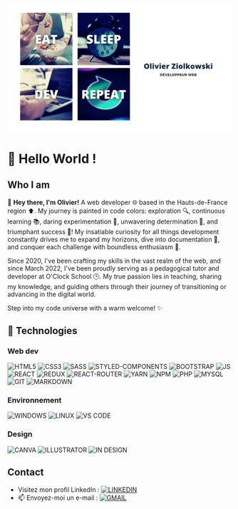 ![COVER](https://github.com/OlivierZiolkowski/OlivierZiolkowski/blob/main/img/Olivier%20Ziolkowski.png)

# 👋 Hello World !

##  Who I am
🚀 **Hey there, I'm Olivier!** A web developer 🌐 based in the Hauts-de-France region ⬆. My journey is painted in code colors: exploration 🔍, continuous learning 📚, daring experimentation 🧪, unwavering determination 🔄, and triumphant success 💪! My insatiable curiosity for all things development constantly drives me to expand my horizons, dive into documentation 📖, and conquer each challenge with boundless enthusiasm 🌟.

Since 2020, I've been crafting my skills in the vast realm of the web, and since March 2022, I've been proudly serving as a pedagogical tutor and developer at O'Clock School 🕒. My true passion lies in teaching, sharing my knowledge, and guiding others through their journey of transitioning or advancing in the digital world.

Step into my code universe with a warm welcome! ✨

## 💾 Technologies
### Web dev
![HTML5](https://img.shields.io/badge/HTML5-E34F26?style=for-the-badge&logo=html5&logoColor=white) ![CSS3](https://img.shields.io/badge/CSS3-1572B6?style=for-the-badge&logo=css3&logoColor=white) ![SASS](https://img.shields.io/badge/Sass-CC6699?style=for-the-badge&logo=sass&logoColor=white) ![STYLED-COMPONENTS](https://img.shields.io/badge/styled--components-DB7093?style=for-the-badge&logo=styled-components&logoColor=white) ![BOOTSTRAP](https://img.shields.io/badge/Bootstrap-563D7C?style=for-the-badge&logo=bootstrap&logoColor=white) ![JS](https://img.shields.io/badge/JavaScript-323330?style=for-the-badge&logo=javascript&logoColor=F7DF1E) ![REACT](https://img.shields.io/badge/React-20232A?style=for-the-badge&logo=react&logoColor=61DAFB) ![REDUX](https://img.shields.io/badge/Redux-593D88?style=for-the-badge&logo=redux&logoColor=white) ![REACT-ROUTER](https://img.shields.io/badge/React_Router-CA4245?style=for-the-badge&logo=react-router&logoColor=white) ![YARN](https://img.shields.io/badge/Yarn-2C8EBB?style=for-the-badge&logo=yarn&logoColor=white) ![NPM](https://img.shields.io/badge/npm-CB3837?style=for-the-badge&logo=npm&logoColor=white) ![PHP](https://img.shields.io/badge/PHP-777BB4?style=for-the-badge&logo=php&logoColor=white) ![MYSQL](https://img.shields.io/badge/MySQL-00000F?style=for-the-badge&logo=mysql&logoColor=white) ![GIT](https://img.shields.io/badge/Git-F05032?style=for-the-badge&logo=git&logoColor=white) ![MARKDOWN](	https://img.shields.io/badge/Markdown-000000?style=for-the-badge&logo=markdown&logoColor=white) 

### Environnement
![WINDOWS](https://img.shields.io/badge/Windows-0078D6?style=for-the-badge&logo=windows&logoColor=white) ![LINUX](https://img.shields.io/badge/Linux-FCC624?style=for-the-badge&logo=linux&logoColor=black) ![VS CODE](https://img.shields.io/badge/Visual_Studio_Code-0078D4?style=for-the-badge&logo=visual%20studio%20code&logoColor=white)

### Design
![CANVA](https://img.shields.io/badge/Canva-%2300C4CC.svg?&style=for-the-badge&logo=Canva&logoColor=white) ![ILLUSTRATOR](https://img.shields.io/badge/Adobe%20Illustrator-FF9A00?style=for-the-badge&logo=adobe%20illustrator&logoColor=white) ![IN DESIGN](https://img.shields.io/badge/Adobe%20InDesign-FF3366?style=for-the-badge&logo=Adobe%20InDesign&logoColor=white)

## Contact
-  Visitez mon profil LinkedIn : [![LINKEDIN](https://img.shields.io/badge/LinkedIn-0077B5?style=for-the-badge&logo=linkedin&logoColor=white)](https://www.linkedin.com/in/olivier-ziolkowski/)
- 📫 Envoyez-moi un e-mail : [![GMAIL](https://img.shields.io/badge/Gmail-D14836?style=for-the-badge&logo=gmail&logoColor=white)](mailto:olivier.ziolkowski@gmail.com)

<!---
OlivierZiolkowski/OlivierZiolkowski is a ✨ special ✨ repository because its `README.md` (this file) appears on your GitHub profile.
You can click the Preview link to take a look at your changes.
--->
